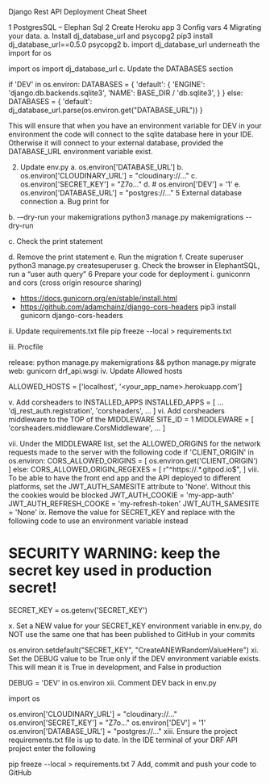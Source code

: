 Django Rest API Deployment Cheat Sheet

1	PostgresSQL – Elephan Sql
2	Create Heroku app
3	Config vars
4	Migrating your data.
a.	Install dj_database_url and psycopg2
pip3 install dj_database_url==0.5.0 psycopg2
b.	import dj_database_url underneath the import for os

import os
 import dj_database_url
c.	Update the DATABASES section

if 'DEV' in os.environ:
     DATABASES = {
         'default': {
             'ENGINE': 'django.db.backends.sqlite3',
             'NAME': BASE_DIR / 'db.sqlite3',
         }
     }
 else:
     DATABASES = {
         'default': dj_database_url.parse(os.environ.get("DATABASE_URL"))
     }

This will ensure that when you have an environment variable for DEV in your environment the code will connect to the sqlite database here in your IDE. Otherwise it will connect to your external database, provided the DATABASE_URL environment variable exist.

2.	Update env.py
a.	os.environ['DATABASE_URL']
b.	os.environ['CLOUDINARY_URL'] = "cloudinary://..."
c.	 os.environ['SECRET_KEY'] = "Z7o..."
d.	 # os.environ['DEV'] = '1'
e.	 os.environ['DATABASE_URL'] = "postgres://..."
5	External database connection
a.	Bug print for

 

b.	-–dry-run your makemigrations
python3 manage.py makemigrations --dry-run

c.	Check the print statement
 

d.	Remove the print statement
e.	Run the migration
f.	Create superuser 
python3 manage.py createsuperuser
g.	Check the browser in ElephantSQL, run a “user auth query”
6	Prepare your code for deployment
i.	guniconrn and cors (cross origin resource sharing)
-	https://docs.gunicorn.org/en/stable/install.html 
-	https://github.com/adamchainz/django-cors-headers 
pip3 install gunicorn django-cors-headers


ii.	Update requirements.txt file
pip freeze --local > requirements.txt

iii.	Procfile

release: python manage.py makemigrations && python manage.py migrate
 web: gunicorn drf_api.wsgi
iv.	Update Allowed hosts

ALLOWED_HOSTS = ['localhost', '<your_app_name>.herokuapp.com']

v.	Add corsheaders to INSTALLED_APPS
INSTALLED_APPS = [
    ...
    'dj_rest_auth.registration',
    'corsheaders',
    ...
 ]
vi.	Add corsheaders middleware to the TOP of the MIDDLEWARE
SITE_ID = 1
 MIDDLEWARE = [
     'corsheaders.middleware.CorsMiddleware',
     ...
 ]

vii.	Under the MIDDLEWARE list, set the ALLOWED_ORIGINS for the network requests made to the server with the following code
if 'CLIENT_ORIGIN' in os.environ:
     CORS_ALLOWED_ORIGINS = [
         os.environ.get('CLIENT_ORIGIN')
     ]
 else:
     CORS_ALLOWED_ORIGIN_REGEXES = [
         r"^https://.*\.gitpod\.io$",
     ]
viii.	To be able to have the front end app and the API deployed to different platforms, set the JWT_AUTH_SAMESITE attribute to 'None'. Without this the cookies would be blocked
JWT_AUTH_COOKIE = 'my-app-auth'
JWT_AUTH_REFRESH_COOKE = 'my-refresh-token'
JWT_AUTH_SAMESITE = 'None'
ix.	Remove the value for SECRET_KEY and replace with the following code to use an environment variable instead

 # SECURITY WARNING: keep the secret key used in production secret!
 SECRET_KEY = os.getenv('SECRET_KEY')
    
x.	Set a NEW value for your SECRET_KEY environment variable in env.py, do NOT use the same one that has been published to GitHub in your commits

 os.environ.setdefault("SECRET_KEY", "CreateANEWRandomValueHere")
xi.	Set the DEBUG value to be True only if the DEV environment variable exists. This will mean it is True in development, and False in production

 DEBUG = 'DEV' in os.environ
xii.	Comment DEV back in env.py

 import os

 os.environ['CLOUDINARY_URL'] = "cloudinary://..."
 os.environ['SECRET_KEY'] = "Z7o..."
 os.environ['DEV'] = '1'
 os.environ['DATABASE_URL'] = "postgres://..."
xiii.	Ensure the project requirements.txt file is up to date. In the IDE terminal of your DRF API project enter the following

 pip freeze --local > requirements.txt
7	Add, commit and push your code to GitHub

